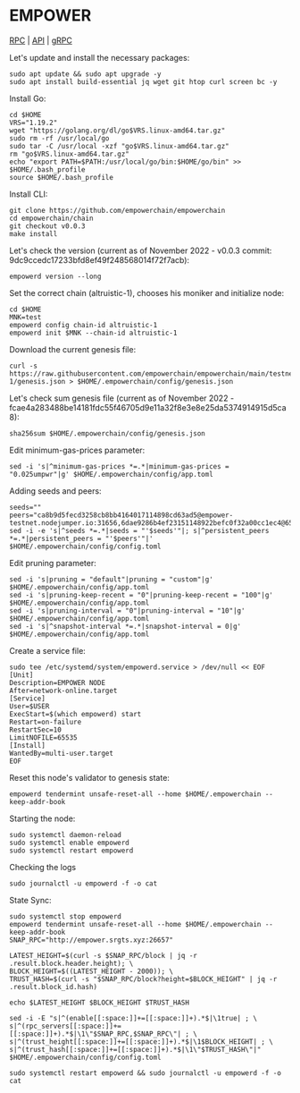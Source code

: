 # EMPOWER
[RPC](http://empower.srgts.xyz:26657) | [API](http://empower.srgts.xyz:1317) | [gRPC](http://empower.srgts.xyz:9090)

Let's update and install the necessary packages:
````
sudo apt update && sudo apt upgrade -y
sudo apt install build-essential jq wget git htop curl screen bc -y
````
Install Go:
````
cd $HOME
VRS="1.19.2"
wget "https://golang.org/dl/go$VRS.linux-amd64.tar.gz"
sudo rm -rf /usr/local/go
sudo tar -C /usr/local -xzf "go$VRS.linux-amd64.tar.gz"
rm "go$VRS.linux-amd64.tar.gz"
echo "export PATH=$PATH:/usr/local/go/bin:$HOME/go/bin" >> $HOME/.bash_profile
source $HOME/.bash_profile
````
Install CLI:
````
git clone https://github.com/empowerchain/empowerchain
cd empowerchain/chain
git checkout v0.0.3
make install
````
Let's check the version (current as of November 2022 - v0.0.3 commit: 9dc9ccedc17233bfd8ef49f248568014f72f7acb):
````
empowerd version --long
````
Set the correct chain (altruistic-1), chooses his moniker and initialize node:
````
cd $HOME
MNK=test
empowerd config chain-id altruistic-1
empowerd init $MNK --chain-id altruistic-1
````
Download the current genesis file:
````
curl -s https://raw.githubusercontent.com/empowerchain/empowerchain/main/testnets/altruistic-1/genesis.json > $HOME/.empowerchain/config/genesis.json
````
Let's check sum genesis file (current as of November 2022 - fcae4a283488be14181fdc55f46705d9e11a32f8e3e8e25da5374914915d5ca8):
````
sha256sum $HOME/.empowerchain/config/genesis.json
````
Edit minimum-gas-prices parameter:
````
sed -i 's|^minimum-gas-prices *=.*|minimum-gas-prices = "0.025umpwr"|g' $HOME/.empowerchain/config/app.toml
````
Adding seeds and peers:
````
seeds=""
peers="ca8b9d5fecd3258cb8bb4164017114898cd63ad5@empower-testnet.nodejumper.io:31656,6dae9286b4ef23151148922befc0f32a00cc1ec4@65.21.134.202:26656,ab4b4331d161cf0e98d3244e30225e4f38ac8d2f@65.109.28.177:44656,d9307a7ba665a54e65f4fa5dbb5401448e1c3456@65.109.30.117:30656,46b552c62df0523a2bfff285eb384e4b197484aa@65.21.133.125:33656,408980a63332b230a90ad549e93162dab303836f@65.108.225.158:17456,605b175a3cf6f71d454840baef08d0e81d94935f@65.108.52.192:46656,86669cd5e5914f862578d43de483f49e93d396b1@51.83.35.129:26656,b405572f7bf70f681d1e82f196e1399bf90a9d8a@138.201.197.163:26656,c5d44acd2f0ee122352d2f8154d9b29aeb9bf0ec@159.69.65.97:36656,2b3da30140b57d64a57a25485c237f9c7c3c3324@194.163.136.90:26656,8abceaabc650d81a751e40382f80af6c98ba466f@185.239.209.180:35656,333de3fc2eba7eead24e0c5f53d665662b2ba001@35.187.86.119:26656,b5df76282e8704d253012688613d4eb725d3cb12@77.37.176.99:56656,8498049b61177a53b3f0e6b8f7c4a574251a2bbb@149.102.157.96:36656,56d05d4ae0e1440ad7c68e52cc841c424d59badd@96.234.160.22:26656"
sed -i -e 's|^seeds *=.*|seeds = "'$seeds'"|; s|^persistent_peers *=.*|persistent_peers = "'$peers'"|' $HOME/.empowerchain/config/config.toml
````
Edit pruning parameter:
````
sed -i 's|pruning = "default"|pruning = "custom"|g' $HOME/.empowerchain/config/app.toml
sed -i 's|pruning-keep-recent = "0"|pruning-keep-recent = "100"|g' $HOME/.empowerchain/config/app.toml
sed -i 's|pruning-interval = "0"|pruning-interval = "10"|g' $HOME/.empowerchain/config/app.toml
sed -i 's|^snapshot-interval *=.*|snapshot-interval = 0|g' $HOME/.empowerchain/config/app.toml
````
Create a service file:
````
sudo tee /etc/systemd/system/empowerd.service > /dev/null << EOF
[Unit]
Description=EMPOWER NODE
After=network-online.target
[Service]
User=$USER
ExecStart=$(which empowerd) start
Restart=on-failure
RestartSec=10
LimitNOFILE=65535
[Install]
WantedBy=multi-user.target
EOF
````
Reset this node's validator to genesis state:
````
empowerd tendermint unsafe-reset-all --home $HOME/.empowerchain --keep-addr-book
````
Starting the node:
````
sudo systemctl daemon-reload
sudo systemctl enable empowerd
sudo systemctl restart empowerd
````
Checking the logs
````
sudo journalctl -u empowerd -f -o cat
````
State Sync:
````
sudo systemctl stop empowerd
empowerd tendermint unsafe-reset-all --home $HOME/.empowerchain --keep-addr-book
SNAP_RPC="http://empower.srgts.xyz:26657"

LATEST_HEIGHT=$(curl -s $SNAP_RPC/block | jq -r .result.block.header.height); \
BLOCK_HEIGHT=$((LATEST_HEIGHT - 2000)); \
TRUST_HASH=$(curl -s "$SNAP_RPC/block?height=$BLOCK_HEIGHT" | jq -r .result.block_id.hash)

echo $LATEST_HEIGHT $BLOCK_HEIGHT $TRUST_HASH

sed -i -E "s|^(enable[[:space:]]+=[[:space:]]+).*$|\1true| ; \
s|^(rpc_servers[[:space:]]+=[[:space:]]+).*$|\1\"$SNAP_RPC,$SNAP_RPC\"| ; \
s|^(trust_height[[:space:]]+=[[:space:]]+).*$|\1$BLOCK_HEIGHT| ; \
s|^(trust_hash[[:space:]]+=[[:space:]]+).*$|\1\"$TRUST_HASH\"|" $HOME/.empowerchain/config/config.toml

sudo systemctl restart empowerd && sudo journalctl -u empowerd -f -o cat
````

